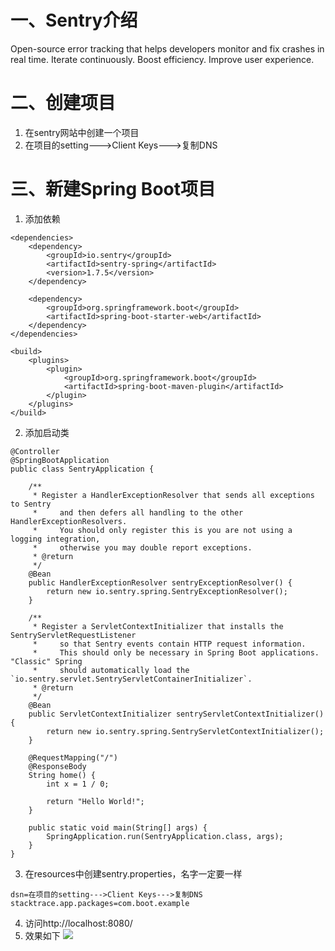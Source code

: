 # 一、Sentry介绍
Open-source error tracking that helps developers monitor and fix crashes in real time. Iterate continuously. Boost efficiency. Improve user experience.

# 二、创建项目
1. 在sentry网站中创建一个项目
2. 在项目的setting--->Client Keys--->复制DNS

# 三、新建Spring Boot项目
1. 添加依赖
```
<dependencies>
    <dependency>
        <groupId>io.sentry</groupId>
        <artifactId>sentry-spring</artifactId>
        <version>1.7.5</version>
    </dependency>

    <dependency>
        <groupId>org.springframework.boot</groupId>
        <artifactId>spring-boot-starter-web</artifactId>
    </dependency>
</dependencies>

<build>
    <plugins>
        <plugin>
            <groupId>org.springframework.boot</groupId>
            <artifactId>spring-boot-maven-plugin</artifactId>
        </plugin>
    </plugins>
</build>
```
2. 添加启动类
```
@Controller
@SpringBootApplication
public class SentryApplication {

    /**
     * Register a HandlerExceptionResolver that sends all exceptions to Sentry
     *     and then defers all handling to the other HandlerExceptionResolvers.
     *     You should only register this is you are not using a logging integration,
     *     otherwise you may double report exceptions.
     * @return
     */
    @Bean
    public HandlerExceptionResolver sentryExceptionResolver() {
        return new io.sentry.spring.SentryExceptionResolver();
    }

    /**
     * Register a ServletContextInitializer that installs the SentryServletRequestListener
     *     so that Sentry events contain HTTP request information.
     *     This should only be necessary in Spring Boot applications. "Classic" Spring
     *     should automatically load the `io.sentry.servlet.SentryServletContainerInitializer`.
     * @return
     */
    @Bean
    public ServletContextInitializer sentryServletContextInitializer() {
        return new io.sentry.spring.SentryServletContextInitializer();
    }

    @RequestMapping("/")
    @ResponseBody
    String home() {
        int x = 1 / 0;

        return "Hello World!";
    }

    public static void main(String[] args) {
        SpringApplication.run(SentryApplication.class, args);
    }
}
```
3. 在resources中创建sentry.properties，名字一定要一样
```
dsn=在项目的setting--->Client Keys--->复制DNS
stacktrace.app.packages=com.boot.example
```
4. 访问http://localhost:8080/
5. 效果如下
![](https://mdsystem.oss-cn-hangzhou.aliyuncs.com/blog/1543905907292.jpg)